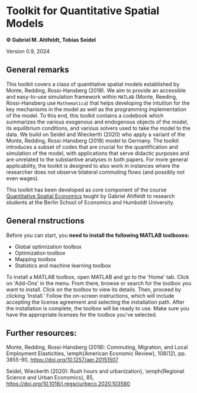 # Toolkit for Quantitative Spatial Models

**© Gabriel M. Ahlfeldt, Tobias Seidel**

Version 0.9, 2024

## General remarks

This toolkit covers a class of quantitative spatial models established by Monte, Redding, Rossi-Hansberg (2018). We aim to provide an accessible and easy-to-use simulation framework within `MATLAB` (Monte, Reeding, Rossi-Hansberg use `Mathematica`) that helps developing the intuition for the key mechanisms in the model as well as the programming implementation of the model. To this end, this toolkit contains a codebook which summarizes the various exogenous and endogenous objects of the model, its equilibrium conditions, and various solvers used to take the model to the data. We build on Seidel and Wieckerth (2020) who apply a variant of the Monte, Redding, Rossi-Hansberg (2018) model to Germany. The toolkit introduces a subset of codes that are crucial for the quantification and simulation of the model, with applications that serve didactic purposes and are unrelated to the substantive analyses in both papers. For more general applicability, the toolkit is designed to also work in instances where the researcher does not observe bilateral commuting flows (and possibly not even wages). 

This toolkit has been developed as core component of the course [Quantitative Spatial Economics](https://sites.google.com/view/bqse/bqse-teaching) taught by Gabriel Ahlfeldt to research students at the Berlin School of Economics and Humboldt University.

## General rnstructions

Before you can start, you **need to install the following MATLAB toolboxes:**

- Global optimization toolbox
- Optimization toolbox
- Mapping toolbox
- Statistics and machine learning toolbox

To install a MATLAB toolbox, open MATLAB and go to the 'Home' tab. Click on 'Add-Ons' in the menu. From there, browse or search for the toolbox you want to install. Click on the toolbox to view its details. Then, proceed by clicking 'Install.' Follow the on-screen instructions, which will include accepting the license agreement and selecting the installation path. After the installation is complete, the toolbox will be ready to use. Make sure you have the appropriate licenses for the toolbox you've selected.

## Further resources:

 Monte, Redding, Rossi-Hansberg (2018): Commuting, Migration, and Local Employment Elasticities, \emph{American Economic Review}, 108(12), pp. 3855-90, https://doi.org/10.1257/aer.20151507
 
 Seidel, Wieckerth (2020): Rush hours and urbanization}, \emph{Regional Science and Urban Economics}, 85, https://doi.org/10.1016/j.regsciurbeco.2020.103580

